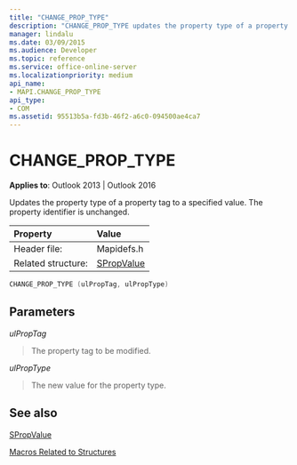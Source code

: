 ```yaml
---
title: "CHANGE_PROP_TYPE"
description: "CHANGE_PROP_TYPE updates the property type of a property tag to a specified value. The property identifier is unchanged."
manager: lindalu
ms.date: 03/09/2015
ms.audience: Developer
ms.topic: reference
ms.service: office-online-server
ms.localizationpriority: medium
api_name:
- MAPI.CHANGE_PROP_TYPE
api_type:
- COM
ms.assetid: 95513b5a-fd3b-46f2-a6c0-094500ae4ca7
---
```


# CHANGE_PROP_TYPE

  
  
**Applies to**: Outlook 2013 | Outlook 2016 
  
Updates the property type of a property tag to a specified value. The property identifier is unchanged. 
  
|Property |Value |
|:-----|:-----|
|Header file:  <br/> |Mapidefs.h  <br/> |
|Related structure:  <br/> |[SPropValue](spropvalue.md) <br/> |
   
```cpp
CHANGE_PROP_TYPE (ulPropTag, ulPropType)
```

## Parameters

 _ulPropTag_
  
> The property tag to be modified.
    
 _ulPropType_
  
> The new value for the property type.
    
## See also



[SPropValue](spropvalue.md)


[Macros Related to Structures](macros-related-to-structures.md)

